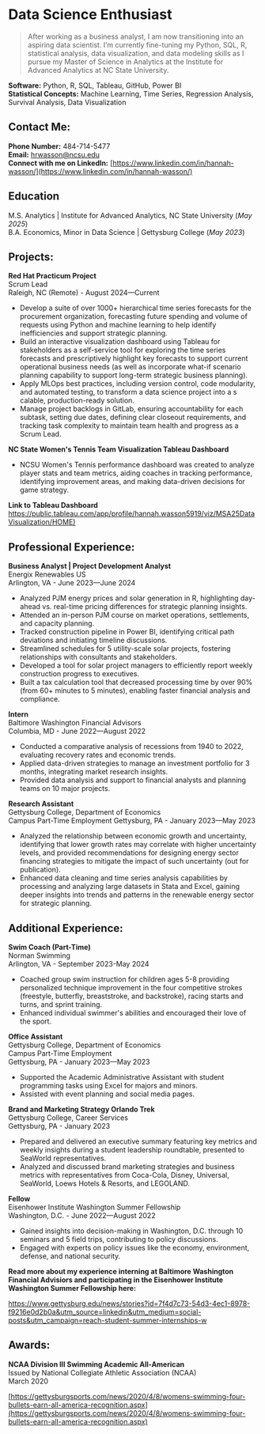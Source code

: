 # Data Science Enthusiast <br>

> After working as a business analyst, I am now transitioning into an aspiring data scientist. I’m currently fine-tuning my Python, SQL, R, statistical analysis, data visualization, and data modeling skills as I pursue my Master of Science in Analytics at the Institute for Advanced Analytics at NC State University. <br>

**Software:** Python, R, SQL, Tableau, GitHub, Power BI <br>
**Statistical Concepts:** Machine Learning, Time Series, Regression Analysis, Survival Analysis, Data Visualization<br>

## Contact Me: <br>

**Phone Number:** 484-714-5477<br>
**Email:** hrwasson@ncsu.edu<br>
**Connect with me on LinkedIn:** [https://www.linkedin.com/in/hannah-wasson/](https://www.linkedin.com/in/hannah-wasson/)<br>

## Education <br>

M.S. Analytics | Institute for Advanced Analytics, NC State University (_May 2025_)<br>
B.A. Economics, Minor in Data Science | Gettysburg College (_May 2023_)<br>

## Projects:<br>

**Red Hat Practicum Project** <br>
Scrum Lead<br>
Raleigh, NC (Remote) - August 2024—Current<br>

- Develop a suite of over 1000+ hierarchical time series forecasts for the procurement organization, forecasting future
spending and volume of requests using Python and machine learning to help identify inefficiencies and support
strategic planning.<br>
- Build an interactive visualization dashboard using Tableau for stakeholders as a self-service tool for exploring the
time series forecasts and prescriptively highlight key forecasts to support current operational business needs (as well
as incorporate what-if scenario planning capability to support long-term strategic business planning).<br>
- Apply MLOps best practices, including version control, code modularity, and automated testing, to transform a data science project into a s
calable, production-ready solution.<br>
- Manage project backlogs in GitLab, ensuring accountability for each subtask, setting due dates, defining clear
closeout requirements, and tracking task complexity to maintain team health and progress as a Scrum Lead.<br>

**NC State Women's Tennis Team Visualization Tableau Dashboard**<br>
- NCSU Women's Tennis performance dashboard was created to analyze player stats and team metrics, aiding coaches in tracking performance, 
identifying improvement areas, and making data-driven decisions for game strategy.<br>

**Link to Tableau Dashboard**<br>
[https://public.tableau.com/app/profile/hannah.wasson5919/viz/MSA25DataVisualization/HOME)](https://public.tableau.com/app/profile/hannah.wasson5919/viz/MSA25DataVisualization/HOME)<br>

## Professional Experience: <br>

**Business Analyst | Project Development Analyst**<br>
Energix Renewables US<br>
Arlington, VA - June 2023—June 2024<br>

- Analyzed PJM energy prices and solar generation in R, highlighting day-ahead vs. real-time pricing differences for strategic planning insights.<br>
- Attended an in-person PJM course on market operations, settlements, and capacity planning.<br>
- Tracked construction pipeline in Power BI, identifying critical path deviations and initiating timeline discussions.<br>
- Streamlined schedules for 5 utility-scale solar projects, fostering relationships with consultants and stakeholders.<br>
- Developed a tool for solar project managers to efficiently report weekly construction progress to executives.<br>
- Built a tax calculation tool that decreased processing time by over 90% (from 60+ minutes to 5 minutes), enabling faster 
financial analysis and compliance.<br>

**Intern** <br>
Baltimore Washington Financial Advisors<br>
Columbia, MD - June 2022—August 2022<br>

- Conducted a comparative analysis of recessions from 1940 to 2022, evaluating recovery rates and economic trends.<br>
- Applied data-driven strategies to manage an investment portfolio for 3 months, integrating market research insights.<br>
- Provided data analysis and support to financial analysts and planning teams on 10 major projects.<br>

**Research Assistant**<br>
Gettysburg College, Department of Economics<br>
Campus Part-Time Employment
Gettysburg, PA - January 2023—May 2023<br>

- Analyzed the relationship between economic growth and uncertainty, identifying that lower growth rates may correlate with higher uncertainty levels, 
and provided recommendations for designing energy sector financing strategies to mitigate the impact of such uncertainty (out for publication).<br>
- Enhanced data cleaning and time series analysis capabilities by processing and analyzing large datasets in Stata
and Excel, gaining deeper insights into trends and patterns in the renewable energy sector for strategic planning.<br>

## Additional Experience: <be>

**Swim Coach (Part-Time)** <br>
Norman Swimming <br>
Arlington, VA - September 2023-May 2024 <br>

- Coached group swim instruction for children ages 5-8 providing personalized technique improvement in the four competitive strokes (freestyle, butterfly, breaststroke, and backstroke), racing starts and turns, and sprint training.
- Enhanced individual swimmer's abilities and encouraged their love of the sport.

**Office Assistant**<br>
Gettysburg College, Department of Economics<br>
Campus Part-Time Employment <br>
Gettysburg, PA - January 2023—May 2023<br>

- Supported the Academic Administrative Assistant with student programming tasks using Excel for majors and minors.
- Assisted with event planning and social media pages. 
  
**Brand and Marketing Strategy Orlando Trek**<br>
Gettysburg College, Career Services <br>
Gettysburg, PA - January 2023<br>

- Prepared and delivered an executive summary featuring key metrics and weekly insights during a student leadership roundtable, presented to SeaWorld representatives.<br>
- Analyzed and discussed brand marketing strategies and business metrics with representatives from Coca-Cola,
Disney, Universal, SeaWorld, Loews Hotels & Resorts, and LEGOLAND.<be>

**Fellow**<br>
Eisenhower Institute Washington Summer Fellowship <br>
Washington, D.C. - June 2022—August 2022<br>

- Gained insights into decision-making in Washington, D.C. through 10 seminars and 5 field trips, contributing to policy discussions.<br>
- Engaged with experts on policy issues like the economy, environment, defense, and national security.<br>

**Read more about my experience interning at Baltimore Washington Financial Advisiors and participating in the Eisenhower Institute Washington Summer Fellowship here:**<br>

https://www.gettysburg.edu/news/stories?id=7f4d7c73-54d3-4ec1-8978-f9216e0d2b0a&utm_source=linkedin&utm_medium=social-posts&utm_campaign=reach-student-summer-internships-w

## Awards:<br>

**NCAA Division III Swimming Academic All-American**<br>
Issued by National Collegiate Athletic Association (NCAA)<br>
March 2020<br>

[https://gettysburgsports.com/news/2020/4/8/womens-swimming-four-bullets-earn-all-america-recognition.aspx](https://gettysburgsports.com/news/2020/4/8/womens-swimming-four-bullets-earn-all-america-recognition.aspx)

